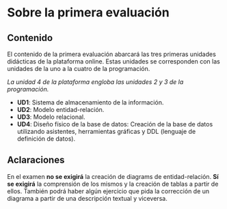 # Sobre la primera evaluación

## Contenido

El contenido de la primera evaluación abarcará las tres primeras unidades didácticas de la plataforma online. Estas unidades se corresponden con las unidades de la uno a la cuatro de la programación.

_La unidad 4 de la plataforma engloba las unidades 2 y 3 de la programación._

- **UD1**: Sistema de almacenamiento de la información.
- **UD2**: Modelo entidad-relación.
- **UD3**: Modelo relacional.
- **UD4**: Diseño físico de la base de datos: Creación de la base de datos utilizando asistentes, herramientas gráficas y DDL (lenguaje de definición de datos).

## Aclaraciones

En el examen **no se exigirá** la creación de diagrams de entidad-relación. **Sí se exigirá** la comprensión de los mismos y la creación de tablas a partir de ellos. También podrá haber algún ejercicio que pida la corrección de un diagrama a partir de una descripción textual y viceversa.
